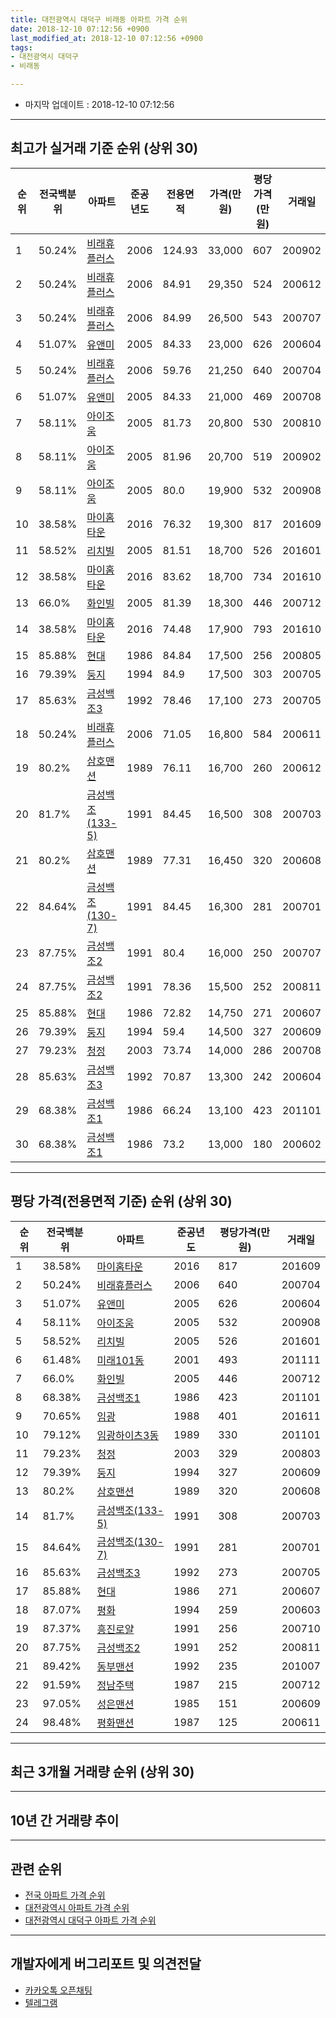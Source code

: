 ```yaml
---
title: 대전광역시 대덕구 비래동 아파트 가격 순위
date: 2018-12-10 07:12:56 +0900
last_modified_at: 2018-12-10 07:12:56 +0900
tags:
- 대전광역시 대덕구
- 비래동

---
```


* 마지막 업데이트 : 2018-12-10 07:12:56

---

## 최고가 실거래 기준 순위 (상위 30)


|순위|전국백분위|아파트|준공년도|전용면적|가격(만원)|평당가격(만원)|거래일|
|---|---|---|---|---|---|---|---|
|1|50.24%|[비래휴플러스](https://search.naver.com/search.naver?query=%EB%8C%80%EC%A0%84%EA%B4%91%EC%97%AD%EC%8B%9C+%EB%8C%80%EB%8D%95%EA%B5%AC+%EB%B9%84%EB%9E%98%EB%8F%99+%EB%B9%84%EB%9E%98%ED%9C%B4%ED%94%8C%EB%9F%AC%EC%8A%A4)|2006|124.93|33,000|607|200902|
|2|50.24%|[비래휴플러스](https://search.naver.com/search.naver?query=%EB%8C%80%EC%A0%84%EA%B4%91%EC%97%AD%EC%8B%9C+%EB%8C%80%EB%8D%95%EA%B5%AC+%EB%B9%84%EB%9E%98%EB%8F%99+%EB%B9%84%EB%9E%98%ED%9C%B4%ED%94%8C%EB%9F%AC%EC%8A%A4)|2006|84.91|29,350|524|200612|
|3|50.24%|[비래휴플러스](https://search.naver.com/search.naver?query=%EB%8C%80%EC%A0%84%EA%B4%91%EC%97%AD%EC%8B%9C+%EB%8C%80%EB%8D%95%EA%B5%AC+%EB%B9%84%EB%9E%98%EB%8F%99+%EB%B9%84%EB%9E%98%ED%9C%B4%ED%94%8C%EB%9F%AC%EC%8A%A4)|2006|84.99|26,500|543|200707|
|4|51.07%|[유앤미](https://search.naver.com/search.naver?query=%EB%8C%80%EC%A0%84%EA%B4%91%EC%97%AD%EC%8B%9C+%EB%8C%80%EB%8D%95%EA%B5%AC+%EB%B9%84%EB%9E%98%EB%8F%99+%EC%9C%A0%EC%95%A4%EB%AF%B8)|2005|84.33|23,000|626|200604|
|5|50.24%|[비래휴플러스](https://search.naver.com/search.naver?query=%EB%8C%80%EC%A0%84%EA%B4%91%EC%97%AD%EC%8B%9C+%EB%8C%80%EB%8D%95%EA%B5%AC+%EB%B9%84%EB%9E%98%EB%8F%99+%EB%B9%84%EB%9E%98%ED%9C%B4%ED%94%8C%EB%9F%AC%EC%8A%A4)|2006|59.76|21,250|640|200704|
|6|51.07%|[유앤미](https://search.naver.com/search.naver?query=%EB%8C%80%EC%A0%84%EA%B4%91%EC%97%AD%EC%8B%9C+%EB%8C%80%EB%8D%95%EA%B5%AC+%EB%B9%84%EB%9E%98%EB%8F%99+%EC%9C%A0%EC%95%A4%EB%AF%B8)|2005|84.33|21,000|469|200708|
|7|58.11%|[아이조움](https://search.naver.com/search.naver?query=%EB%8C%80%EC%A0%84%EA%B4%91%EC%97%AD%EC%8B%9C+%EB%8C%80%EB%8D%95%EA%B5%AC+%EB%B9%84%EB%9E%98%EB%8F%99+%EC%95%84%EC%9D%B4%EC%A1%B0%EC%9B%80)|2005|81.73|20,800|530|200810|
|8|58.11%|[아이조움](https://search.naver.com/search.naver?query=%EB%8C%80%EC%A0%84%EA%B4%91%EC%97%AD%EC%8B%9C+%EB%8C%80%EB%8D%95%EA%B5%AC+%EB%B9%84%EB%9E%98%EB%8F%99+%EC%95%84%EC%9D%B4%EC%A1%B0%EC%9B%80)|2005|81.96|20,700|519|200902|
|9|58.11%|[아이조움](https://search.naver.com/search.naver?query=%EB%8C%80%EC%A0%84%EA%B4%91%EC%97%AD%EC%8B%9C+%EB%8C%80%EB%8D%95%EA%B5%AC+%EB%B9%84%EB%9E%98%EB%8F%99+%EC%95%84%EC%9D%B4%EC%A1%B0%EC%9B%80)|2005|80.0|19,900|532|200908|
|10|38.58%|[마이홈타운](https://search.naver.com/search.naver?query=%EB%8C%80%EC%A0%84%EA%B4%91%EC%97%AD%EC%8B%9C+%EB%8C%80%EB%8D%95%EA%B5%AC+%EB%B9%84%EB%9E%98%EB%8F%99+%EB%A7%88%EC%9D%B4%ED%99%88%ED%83%80%EC%9A%B4)|2016|76.32|19,300|817|201609|
|11|58.52%|[리치빌](https://search.naver.com/search.naver?query=%EB%8C%80%EC%A0%84%EA%B4%91%EC%97%AD%EC%8B%9C+%EB%8C%80%EB%8D%95%EA%B5%AC+%EB%B9%84%EB%9E%98%EB%8F%99+%EB%A6%AC%EC%B9%98%EB%B9%8C)|2005|81.51|18,700|526|201601|
|12|38.58%|[마이홈타운](https://search.naver.com/search.naver?query=%EB%8C%80%EC%A0%84%EA%B4%91%EC%97%AD%EC%8B%9C+%EB%8C%80%EB%8D%95%EA%B5%AC+%EB%B9%84%EB%9E%98%EB%8F%99+%EB%A7%88%EC%9D%B4%ED%99%88%ED%83%80%EC%9A%B4)|2016|83.62|18,700|734|201610|
|13|66.0%|[화인빌](https://search.naver.com/search.naver?query=%EB%8C%80%EC%A0%84%EA%B4%91%EC%97%AD%EC%8B%9C+%EB%8C%80%EB%8D%95%EA%B5%AC+%EB%B9%84%EB%9E%98%EB%8F%99+%ED%99%94%EC%9D%B8%EB%B9%8C)|2005|81.39|18,300|446|200712|
|14|38.58%|[마이홈타운](https://search.naver.com/search.naver?query=%EB%8C%80%EC%A0%84%EA%B4%91%EC%97%AD%EC%8B%9C+%EB%8C%80%EB%8D%95%EA%B5%AC+%EB%B9%84%EB%9E%98%EB%8F%99+%EB%A7%88%EC%9D%B4%ED%99%88%ED%83%80%EC%9A%B4)|2016|74.48|17,900|793|201610|
|15|85.88%|[현대](https://search.naver.com/search.naver?query=%EB%8C%80%EC%A0%84%EA%B4%91%EC%97%AD%EC%8B%9C+%EB%8C%80%EB%8D%95%EA%B5%AC+%EB%B9%84%EB%9E%98%EB%8F%99+%ED%98%84%EB%8C%80)|1986|84.84|17,500|256|200805|
|16|79.39%|[둥지](https://search.naver.com/search.naver?query=%EB%8C%80%EC%A0%84%EA%B4%91%EC%97%AD%EC%8B%9C+%EB%8C%80%EB%8D%95%EA%B5%AC+%EB%B9%84%EB%9E%98%EB%8F%99+%EB%91%A5%EC%A7%80)|1994|84.9|17,500|303|200705|
|17|85.63%|[금성백조3](https://search.naver.com/search.naver?query=%EB%8C%80%EC%A0%84%EA%B4%91%EC%97%AD%EC%8B%9C+%EB%8C%80%EB%8D%95%EA%B5%AC+%EB%B9%84%EB%9E%98%EB%8F%99+%EA%B8%88%EC%84%B1%EB%B0%B1%EC%A1%B03)|1992|78.46|17,100|273|200705|
|18|50.24%|[비래휴플러스](https://search.naver.com/search.naver?query=%EB%8C%80%EC%A0%84%EA%B4%91%EC%97%AD%EC%8B%9C+%EB%8C%80%EB%8D%95%EA%B5%AC+%EB%B9%84%EB%9E%98%EB%8F%99+%EB%B9%84%EB%9E%98%ED%9C%B4%ED%94%8C%EB%9F%AC%EC%8A%A4)|2006|71.05|16,800|584|200611|
|19|80.2%|[삼호맨션](https://search.naver.com/search.naver?query=%EB%8C%80%EC%A0%84%EA%B4%91%EC%97%AD%EC%8B%9C+%EB%8C%80%EB%8D%95%EA%B5%AC+%EB%B9%84%EB%9E%98%EB%8F%99+%EC%82%BC%ED%98%B8%EB%A7%A8%EC%85%98)|1989|76.11|16,700|260|200612|
|20|81.7%|[금성백조(133-5)](https://search.naver.com/search.naver?query=%EB%8C%80%EC%A0%84%EA%B4%91%EC%97%AD%EC%8B%9C+%EB%8C%80%EB%8D%95%EA%B5%AC+%EB%B9%84%EB%9E%98%EB%8F%99+%EA%B8%88%EC%84%B1%EB%B0%B1%EC%A1%B0%28133-5%29)|1991|84.45|16,500|308|200703|
|21|80.2%|[삼호맨션](https://search.naver.com/search.naver?query=%EB%8C%80%EC%A0%84%EA%B4%91%EC%97%AD%EC%8B%9C+%EB%8C%80%EB%8D%95%EA%B5%AC+%EB%B9%84%EB%9E%98%EB%8F%99+%EC%82%BC%ED%98%B8%EB%A7%A8%EC%85%98)|1989|77.31|16,450|320|200608|
|22|84.64%|[금성백조(130-7)](https://search.naver.com/search.naver?query=%EB%8C%80%EC%A0%84%EA%B4%91%EC%97%AD%EC%8B%9C+%EB%8C%80%EB%8D%95%EA%B5%AC+%EB%B9%84%EB%9E%98%EB%8F%99+%EA%B8%88%EC%84%B1%EB%B0%B1%EC%A1%B0%28130-7%29)|1991|84.45|16,300|281|200701|
|23|87.75%|[금성백조2](https://search.naver.com/search.naver?query=%EB%8C%80%EC%A0%84%EA%B4%91%EC%97%AD%EC%8B%9C+%EB%8C%80%EB%8D%95%EA%B5%AC+%EB%B9%84%EB%9E%98%EB%8F%99+%EA%B8%88%EC%84%B1%EB%B0%B1%EC%A1%B02)|1991|80.4|16,000|250|200707|
|24|87.75%|[금성백조2](https://search.naver.com/search.naver?query=%EB%8C%80%EC%A0%84%EA%B4%91%EC%97%AD%EC%8B%9C+%EB%8C%80%EB%8D%95%EA%B5%AC+%EB%B9%84%EB%9E%98%EB%8F%99+%EA%B8%88%EC%84%B1%EB%B0%B1%EC%A1%B02)|1991|78.36|15,500|252|200811|
|25|85.88%|[현대](https://search.naver.com/search.naver?query=%EB%8C%80%EC%A0%84%EA%B4%91%EC%97%AD%EC%8B%9C+%EB%8C%80%EB%8D%95%EA%B5%AC+%EB%B9%84%EB%9E%98%EB%8F%99+%ED%98%84%EB%8C%80)|1986|72.82|14,750|271|200607|
|26|79.39%|[둥지](https://search.naver.com/search.naver?query=%EB%8C%80%EC%A0%84%EA%B4%91%EC%97%AD%EC%8B%9C+%EB%8C%80%EB%8D%95%EA%B5%AC+%EB%B9%84%EB%9E%98%EB%8F%99+%EB%91%A5%EC%A7%80)|1994|59.4|14,500|327|200609|
|27|79.23%|[청정](https://search.naver.com/search.naver?query=%EB%8C%80%EC%A0%84%EA%B4%91%EC%97%AD%EC%8B%9C+%EB%8C%80%EB%8D%95%EA%B5%AC+%EB%B9%84%EB%9E%98%EB%8F%99+%EC%B2%AD%EC%A0%95)|2003|73.74|14,000|286|200708|
|28|85.63%|[금성백조3](https://search.naver.com/search.naver?query=%EB%8C%80%EC%A0%84%EA%B4%91%EC%97%AD%EC%8B%9C+%EB%8C%80%EB%8D%95%EA%B5%AC+%EB%B9%84%EB%9E%98%EB%8F%99+%EA%B8%88%EC%84%B1%EB%B0%B1%EC%A1%B03)|1992|70.87|13,300|242|200604|
|29|68.38%|[금성백조1](https://search.naver.com/search.naver?query=%EB%8C%80%EC%A0%84%EA%B4%91%EC%97%AD%EC%8B%9C+%EB%8C%80%EB%8D%95%EA%B5%AC+%EB%B9%84%EB%9E%98%EB%8F%99+%EA%B8%88%EC%84%B1%EB%B0%B1%EC%A1%B01)|1986|66.24|13,100|423|201101|
|30|68.38%|[금성백조1](https://search.naver.com/search.naver?query=%EB%8C%80%EC%A0%84%EA%B4%91%EC%97%AD%EC%8B%9C+%EB%8C%80%EB%8D%95%EA%B5%AC+%EB%B9%84%EB%9E%98%EB%8F%99+%EA%B8%88%EC%84%B1%EB%B0%B1%EC%A1%B01)|1986|73.2|13,000|180|200602|


---

## 평당 가격(전용면적 기준) 순위 (상위 30)


|순위|전국백분위|아파트|준공년도|평당가격(만원)|거래일|
|---|---|---|---|---|---|
|1|38.58%|[마이홈타운](https://search.naver.com/search.naver?query=%EB%8C%80%EC%A0%84%EA%B4%91%EC%97%AD%EC%8B%9C+%EB%8C%80%EB%8D%95%EA%B5%AC+%EB%B9%84%EB%9E%98%EB%8F%99+%EB%A7%88%EC%9D%B4%ED%99%88%ED%83%80%EC%9A%B4)|2016|817|201609|
|2|50.24%|[비래휴플러스](https://search.naver.com/search.naver?query=%EB%8C%80%EC%A0%84%EA%B4%91%EC%97%AD%EC%8B%9C+%EB%8C%80%EB%8D%95%EA%B5%AC+%EB%B9%84%EB%9E%98%EB%8F%99+%EB%B9%84%EB%9E%98%ED%9C%B4%ED%94%8C%EB%9F%AC%EC%8A%A4)|2006|640|200704|
|3|51.07%|[유앤미](https://search.naver.com/search.naver?query=%EB%8C%80%EC%A0%84%EA%B4%91%EC%97%AD%EC%8B%9C+%EB%8C%80%EB%8D%95%EA%B5%AC+%EB%B9%84%EB%9E%98%EB%8F%99+%EC%9C%A0%EC%95%A4%EB%AF%B8)|2005|626|200604|
|4|58.11%|[아이조움](https://search.naver.com/search.naver?query=%EB%8C%80%EC%A0%84%EA%B4%91%EC%97%AD%EC%8B%9C+%EB%8C%80%EB%8D%95%EA%B5%AC+%EB%B9%84%EB%9E%98%EB%8F%99+%EC%95%84%EC%9D%B4%EC%A1%B0%EC%9B%80)|2005|532|200908|
|5|58.52%|[리치빌](https://search.naver.com/search.naver?query=%EB%8C%80%EC%A0%84%EA%B4%91%EC%97%AD%EC%8B%9C+%EB%8C%80%EB%8D%95%EA%B5%AC+%EB%B9%84%EB%9E%98%EB%8F%99+%EB%A6%AC%EC%B9%98%EB%B9%8C)|2005|526|201601|
|6|61.48%|[미래101동](https://search.naver.com/search.naver?query=%EB%8C%80%EC%A0%84%EA%B4%91%EC%97%AD%EC%8B%9C+%EB%8C%80%EB%8D%95%EA%B5%AC+%EB%B9%84%EB%9E%98%EB%8F%99+%EB%AF%B8%EB%9E%98101%EB%8F%99)|2001|493|201111|
|7|66.0%|[화인빌](https://search.naver.com/search.naver?query=%EB%8C%80%EC%A0%84%EA%B4%91%EC%97%AD%EC%8B%9C+%EB%8C%80%EB%8D%95%EA%B5%AC+%EB%B9%84%EB%9E%98%EB%8F%99+%ED%99%94%EC%9D%B8%EB%B9%8C)|2005|446|200712|
|8|68.38%|[금성백조1](https://search.naver.com/search.naver?query=%EB%8C%80%EC%A0%84%EA%B4%91%EC%97%AD%EC%8B%9C+%EB%8C%80%EB%8D%95%EA%B5%AC+%EB%B9%84%EB%9E%98%EB%8F%99+%EA%B8%88%EC%84%B1%EB%B0%B1%EC%A1%B01)|1986|423|201101|
|9|70.65%|[임광](https://search.naver.com/search.naver?query=%EB%8C%80%EC%A0%84%EA%B4%91%EC%97%AD%EC%8B%9C+%EB%8C%80%EB%8D%95%EA%B5%AC+%EB%B9%84%EB%9E%98%EB%8F%99+%EC%9E%84%EA%B4%91)|1988|401|201611|
|10|79.12%|[임광하이츠3동](https://search.naver.com/search.naver?query=%EB%8C%80%EC%A0%84%EA%B4%91%EC%97%AD%EC%8B%9C+%EB%8C%80%EB%8D%95%EA%B5%AC+%EB%B9%84%EB%9E%98%EB%8F%99+%EC%9E%84%EA%B4%91%ED%95%98%EC%9D%B4%EC%B8%A03%EB%8F%99)|1989|330|201101|
|11|79.23%|[청정](https://search.naver.com/search.naver?query=%EB%8C%80%EC%A0%84%EA%B4%91%EC%97%AD%EC%8B%9C+%EB%8C%80%EB%8D%95%EA%B5%AC+%EB%B9%84%EB%9E%98%EB%8F%99+%EC%B2%AD%EC%A0%95)|2003|329|200803|
|12|79.39%|[둥지](https://search.naver.com/search.naver?query=%EB%8C%80%EC%A0%84%EA%B4%91%EC%97%AD%EC%8B%9C+%EB%8C%80%EB%8D%95%EA%B5%AC+%EB%B9%84%EB%9E%98%EB%8F%99+%EB%91%A5%EC%A7%80)|1994|327|200609|
|13|80.2%|[삼호맨션](https://search.naver.com/search.naver?query=%EB%8C%80%EC%A0%84%EA%B4%91%EC%97%AD%EC%8B%9C+%EB%8C%80%EB%8D%95%EA%B5%AC+%EB%B9%84%EB%9E%98%EB%8F%99+%EC%82%BC%ED%98%B8%EB%A7%A8%EC%85%98)|1989|320|200608|
|14|81.7%|[금성백조(133-5)](https://search.naver.com/search.naver?query=%EB%8C%80%EC%A0%84%EA%B4%91%EC%97%AD%EC%8B%9C+%EB%8C%80%EB%8D%95%EA%B5%AC+%EB%B9%84%EB%9E%98%EB%8F%99+%EA%B8%88%EC%84%B1%EB%B0%B1%EC%A1%B0%28133-5%29)|1991|308|200703|
|15|84.64%|[금성백조(130-7)](https://search.naver.com/search.naver?query=%EB%8C%80%EC%A0%84%EA%B4%91%EC%97%AD%EC%8B%9C+%EB%8C%80%EB%8D%95%EA%B5%AC+%EB%B9%84%EB%9E%98%EB%8F%99+%EA%B8%88%EC%84%B1%EB%B0%B1%EC%A1%B0%28130-7%29)|1991|281|200701|
|16|85.63%|[금성백조3](https://search.naver.com/search.naver?query=%EB%8C%80%EC%A0%84%EA%B4%91%EC%97%AD%EC%8B%9C+%EB%8C%80%EB%8D%95%EA%B5%AC+%EB%B9%84%EB%9E%98%EB%8F%99+%EA%B8%88%EC%84%B1%EB%B0%B1%EC%A1%B03)|1992|273|200705|
|17|85.88%|[현대](https://search.naver.com/search.naver?query=%EB%8C%80%EC%A0%84%EA%B4%91%EC%97%AD%EC%8B%9C+%EB%8C%80%EB%8D%95%EA%B5%AC+%EB%B9%84%EB%9E%98%EB%8F%99+%ED%98%84%EB%8C%80)|1986|271|200607|
|18|87.07%|[평화](https://search.naver.com/search.naver?query=%EB%8C%80%EC%A0%84%EA%B4%91%EC%97%AD%EC%8B%9C+%EB%8C%80%EB%8D%95%EA%B5%AC+%EB%B9%84%EB%9E%98%EB%8F%99+%ED%8F%89%ED%99%94)|1994|259|200603|
|19|87.37%|[흥진로얄](https://search.naver.com/search.naver?query=%EB%8C%80%EC%A0%84%EA%B4%91%EC%97%AD%EC%8B%9C+%EB%8C%80%EB%8D%95%EA%B5%AC+%EB%B9%84%EB%9E%98%EB%8F%99+%ED%9D%A5%EC%A7%84%EB%A1%9C%EC%96%84)|1991|256|200710|
|20|87.75%|[금성백조2](https://search.naver.com/search.naver?query=%EB%8C%80%EC%A0%84%EA%B4%91%EC%97%AD%EC%8B%9C+%EB%8C%80%EB%8D%95%EA%B5%AC+%EB%B9%84%EB%9E%98%EB%8F%99+%EA%B8%88%EC%84%B1%EB%B0%B1%EC%A1%B02)|1991|252|200811|
|21|89.42%|[동부맨션](https://search.naver.com/search.naver?query=%EB%8C%80%EC%A0%84%EA%B4%91%EC%97%AD%EC%8B%9C+%EB%8C%80%EB%8D%95%EA%B5%AC+%EB%B9%84%EB%9E%98%EB%8F%99+%EB%8F%99%EB%B6%80%EB%A7%A8%EC%85%98)|1992|235|201007|
|22|91.59%|[정남주택](https://search.naver.com/search.naver?query=%EB%8C%80%EC%A0%84%EA%B4%91%EC%97%AD%EC%8B%9C+%EB%8C%80%EB%8D%95%EA%B5%AC+%EB%B9%84%EB%9E%98%EB%8F%99+%EC%A0%95%EB%82%A8%EC%A3%BC%ED%83%9D)|1987|215|200712|
|23|97.05%|[성은맨션](https://search.naver.com/search.naver?query=%EB%8C%80%EC%A0%84%EA%B4%91%EC%97%AD%EC%8B%9C+%EB%8C%80%EB%8D%95%EA%B5%AC+%EB%B9%84%EB%9E%98%EB%8F%99+%EC%84%B1%EC%9D%80%EB%A7%A8%EC%85%98)|1985|151|200609|
|24|98.48%|[평화맨션](https://search.naver.com/search.naver?query=%EB%8C%80%EC%A0%84%EA%B4%91%EC%97%AD%EC%8B%9C+%EB%8C%80%EB%8D%95%EA%B5%AC+%EB%B9%84%EB%9E%98%EB%8F%99+%ED%8F%89%ED%99%94%EB%A7%A8%EC%85%98)|1987|125|200611|


---

## 최근 3개월 거래량 순위 (상위 30)


<div style="width:100%;">
    <canvas id="deal_count_ranking" height="250"></canvas>
</div>


<script>
new Chart(document.getElementById("deal_count_ranking"), {
    type: 'horizontalBar',
    data: {
        labels: ['비래휴플러스', '유앤미', '현대', '둥지', '삼호맨션', '금성백조(130-7)', '평화맨션', '미래101동'],
        datasets: [{
            label: '실거래 수',
            data: [5, 2, 1, 1, 1, 1, 1, 1],
            borderColor: "rgba(255, 0, 128, 1)",
            backgroundColor: "rgba(255, 0, 128, 0.5)",
            fill: false,
        }]
    },
    options: {
        responsive: true,
        title: {
            display: true,
            text: '최근 3개월 거래량 순위'
        },
        tooltips: {
            mode: 'index',
            intersect: false,
            callbacks: {
                title: function(tooltipItems, data) {
                    return "실거래 수:";
                },
                label: function(tooltipItem, data) {
                    return data.labels[tooltipItem.index] + ": " + tooltipItem.xLabel;
                }
            }
        },
        hover: {
            mode: 'nearest',
            intersect: true
        },
        scales: {
            xAxes: [{
                display: true,
                scaleLabel: {
                    display: true,
                    labelString: '실거래 수'
                },
                ticks: {
                    suggestedMin: 0,
                }
            }],
            yAxes: [{
                display: true,
                ticks: {
                    autoSkip: false,
                    callback: function(value, index, values) {
                        if (value.length > 15)
                            return value.substr(0, 13) + "...";
                        else
                            return value;
                    }
                },
                scaleLabel: {
                    display: false,
                }
            }]
        }
    }
});

</script>


---

## 10년 간 거래량 추이


<div style="width:100%;">
    <canvas id="deal_progress" height="250"></canvas>
</div>

<script>
new Chart(document.getElementById("deal_progress"), {
    type: 'line',
    data: {
        labels: ['200812','200901','200902','200903','200904','200905','200906','200907','200908','200909','200910','200911','200912','201001','201002','201003','201004','201005','201006','201007','201008','201009','201010','201011','201012','201101','201102','201103','201104','201105','201106','201107','201108','201109','201110','201111','201112','201201','201202','201203','201204','201205','201206','201207','201208','201209','201210','201211','201212','201301','201302','201303','201304','201305','201306','201307','201308','201309','201310','201311','201312','201401','201402','201403','201404','201405','201406','201407','201408','201409','201410','201411','201412','201501','201502','201503','201504','201505','201506','201507','201508','201509','201510','201511','201512','201601','201602','201603','201604','201605','201606','201607','201608','201609','201610','201611','201612','201701','201702','201703','201704','201705','201706','201707','201708','201709','201710','201711','201712','201801','201802','201803','201804','201805','201806','201807','201808','201809','201810','201811','201812'],
        datasets: [{
            label: '실거래 수',
            pointRadius: 1,
            data: [9, 2, 24, 21, 21, 20, 11, 17, 22, 21, 23, 23, 18, 32, 22, 38, 20, 25, 14, 23, 22, 13, 32, 15, 21, 24, 16, 28, 9, 19, 19, 23, 13, 17, 15, 21, 15, 8, 16, 17, 9, 8, 19, 10, 7, 9, 8, 21, 20, 15, 18, 19, 22, 25, 21, 18, 19, 11, 23, 16, 18, 13, 17, 24, 13, 13, 18, 16, 14, 22, 21, 13, 9, 21, 8, 32, 24, 19, 13, 19, 15, 21, 16, 12, 16, 19, 6, 20, 20, 9, 10, 15, 11, 19, 24, 11, 11, 10, 17, 22, 15, 16, 24, 14, 12, 12, 11, 10, 6, 11, 17, 23, 7, 11, 14, 7, 11, 16, 12, 1, 0],
            borderColor: "rgba(255, 201, 14, 1)",
            backgroundColor: "rgba(255, 201, 14, 0.5)",
            fill: true,
        }]
    },
    options: {
        responsive: true,
        title: {
            display: true,
            text: '10년간 거래량 추이'
        },
        tooltips: {
            mode: 'index',
            intersect: false,
        },
        hover: {
            mode: 'nearest',
            intersect: true
        },
        scales: {
            xAxes: [{
                display: true,
                scaleLabel: {
                    display: true,
                    labelString: '년/월'
                }
            }],
            yAxes: [{
                display: true,
                ticks: {
                    suggestedMin: 0,
                },
                scaleLabel: {
                    display: true,
                    labelString: '실거래 수'
                }
            }]
        }
    }
});

</script>


---

## 관련 순위

- [전국 아파트 가격 순위](https://inasie.github.io/apt-ranking/전국)
- [대전광역시 아파트 가격 순위](https://inasie.github.io/apt-ranking/대전광역시)
- [대전광역시 대덕구 아파트 가격 순위](https://inasie.github.io/apt-ranking/대전광역시-대덕구)


---

## 개발자에게 버그리포트 및 의견전달

- [카카오톡 오픈채팅](https://open.kakao.com/o/gLJUAP4)
- [텔레그램](https://t.me/inasie)

